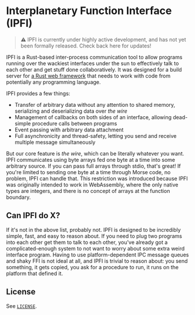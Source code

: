 # Interplanetary Function Interface (IPFI)

> ⚠ IPFI is currently under highly active development, and has not yet been formally released. Check back here for updates!

IPFI is a Rust-based inter-process communication tool to allow programs running over the wackiest interfaces under the sun to effectively talk to each other and get stuff done collaboratively. It was designed for a build server for [a Rust web framework](https://github.com/framesurge/perseus) that needs to work with code from potentially any programming language.

IPFI provides a few things:

- Transfer of arbitrary data without any attention to shared memory, serializing and deserializing data over *the wire*
- Management of callbacks on both sides of an interface, allowing dead-simple procedure calls between programs
- Event passing with arbitrary data attachment
- Full asynchronicity and thread-safety, letting you send and receive multiple message simultaneously

But our core feature is *the wire*, which can be literally whatever you want. IPFI communicates using byte arrays fed one byte at a time into some arbitrary source. If you can pass full arrays through stdio, that's great! If you're limited to sending one byte at a time through Morse code, no problem, IPFI can handle that. This restriction was introduced because IPFI was originally intended to work in WebAssembly, where the only native types are integers, and there is no concept of arrays at the function boundary.

## Can IPFI do X?

If it's not in the above list, probably not. IPFI is designed to be incredibly simple, fast, and easy to reason about. If you need to plug two programs into each other get them to talk to each other, you've already got a complicated-enough system to not want to worry about some extra weird interface program. Having to use platform-dependent IPC message queues and shaky FFI is not ideal at all, and IPFI is trivial to reason about: you send something, it gets copied, you ask for a procedure to run, it runs on the platform that defined it.

## License

See [`LICENSE`](./LICENSE).
